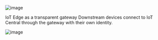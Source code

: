 










<br />
<br />

![image](https://github.com/romankiss/R-IoT/assets/30365471/fd85c0d5-0ba6-4bb0-9b3a-ead88add179b)



IoT Edge as a transparent gateway
Downstream devices connect to IoT Central through the gateway with their own identity.

![image](https://github.com/romankiss/R-IoT/assets/30365471/5de224a9-fe71-4456-b165-3b7ce179b958)




